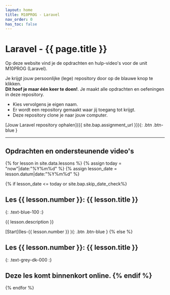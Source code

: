 ```yaml
---
layout: home
title: M10PROG - Laravel
nav_order: 0
has_toc: false
---
```


# Laravel - {{ page.title }}

Op deze website vind je de opdrachten en hulp-video's voor de unit M10PROG (Laravel).

Je krijgt jouw persoonlijke (lege) repository door op de blauwe knop te klikken.  
**Dit hoef je maar één keer te doen!**. Je maakt alle opdrachten en oefeningen in deze repository.

- Kies vervolgens je eigen naam. 
- Er wordt een repository gemaakt waar jij toegang tot krijgt.
- Deze repository clone je naar jouw computer.

[Jouw Laravel repository ophalen]({{ site.bap.assignment_url }}){: .btn .btn-blue }

---

## Opdrachten en ondersteunende video's

{% for lesson in site.data.lessons %}
{% assign today = "now"|date:"%Y%m%d" %}
{% assign lesson_date = lesson.datum|date:"%Y%m%d" %}

{% if lesson_date <= today or site.bap.skip_date_check%}
## Les {{ lesson.number }}:  {{ lesson.title }}
{: .text-blue-100 :}

{{ lesson.description }}

[Start](les-{{ lesson.number }} ){: .btn .btn-blue }
{% else %}
## Les {{ lesson.number }}:  {{ lesson.title }}
{: .text-grey-dk-000 :}

Deze les komt binnenkort online.
{% endif %}
---

{% endfor %}
